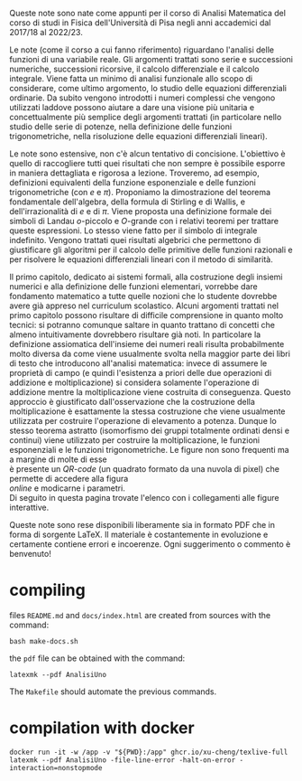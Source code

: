 
Queste note sono nate come appunti per il corso di Analisi Matematica 
del corso di studi in Fisica dell'Università 
di Pisa negli anni accademici dal 2017/18 al 2022/23. 
 
Le note (come il corso a cui fanno riferimento) 
riguardano l'analisi delle funzioni di una variabile 
reale. 
Gli argomenti trattati sono serie e successioni numeriche, 
successioni ricorsive, 
il calcolo differenziale e il calcolo integrale. 
Viene fatta un minimo di analisi funzionale allo scopo di considerare, 
come ultimo argomento, lo studio delle equazioni differenziali ordinarie. 
Da subito vengono introdotti i numeri complessi che vengono utilizzati 
laddove possono aiutare a dare una visione più unitaria e concettualmente 
più semplice degli argomenti trattati (in particolare nello studio delle serie 
di potenze, nella definizione delle funzioni trigonometriche, nella risoluzione delle equazioni differenziali lineari). 

Le note sono estensive, non c'è alcun tentativo di concisione. 
L'obiettivo è quello di raccogliere tutti quei risultati che non sempre è 
possibile esporre in maniera dettagliata e rigorosa a lezione. 
Troveremo, ad esempio, 
definizioni equivalenti della funzione esponenziale e 
delle funzioni trigonometriche (con $e$ e $\pi$). 
Proponiamo la dimostrazione del teorema fondamentale dell'algebra, 
della formula di Stirling e di Wallis, 
e dell'irrazionalità di $e$ e di $\pi$. 
Viene proposta una definizione formale dei simboli di Landau 
$o$-piccolo e $O$-grande con i relativi teoremi per trattare queste espressioni. 
Lo stesso viene fatto per il simbolo di integrale indefinito. 
Vengono trattati quei risultati algebrici che permettono di 
giustificare gli algoritmi per il calcolo delle primitive 
delle funzioni razionali e per risolvere le equazioni differenziali 
lineari con il metodo di similarità. 
 
Il primo capitolo, dedicato ai sistemi formali, alla costruzione 
degli insiemi numerici e alla definizione delle funzioni elementari, 
vorrebbe dare fondamento matematico a tutte quelle nozioni che 
lo studente dovrebbe avere già appreso nel curriculum scolastico. 
Alcuni argomenti trattati nel primo capitolo possono risultare 
di difficile comprensione in quanto molto tecnici: 
si potranno comunque saltare in quanto trattano di concetti 
che almeno intuitivamente dovrebbero risultare già noti. 
In particolare la definizione assiomatica dell'insieme 
dei numeri reali risulta probabilmente molto diversa da 
come viene usualmente svolta nella maggior parte dei libri di testo 
che introducono all'analisi matematica: 
invece di assumere le proprietà di campo (e quindi l'esistenza 
a priori delle due operazioni di addizione e moltiplicazione) 
si considera solamente l'operazione di addizione 
mentre la moltiplicazione viene costruita di conseguenza. 
Questo approccio è giustificato dall'osservazione che 
la costruzione della moltiplicazione è esattamente la stessa 
costruzione che viene usualmente utilizzata per costruire 
l'operazione di elevamento a potenza. 
Dunque lo stesso teorema astratto 
(isomorfismo dei gruppi totalmente ordinati densi e continui) 
viene utilizzato per costruire la moltiplicazione, 
le funzioni esponenziali e le funzioni trigonometriche. 
Le figure non sono frequenti ma a margine di molte di esse  
è presente un *QR-code* (un quadrato formato da una nuvola di pixel) 
che permette di accedere alla figura  
*online* e modicarne i parametri.  
Di seguito in questa pagina trovate l'elenco 
con i collegamenti alle figure interattive. 
 
Queste note sono rese disponibili liberamente sia in formato PDF che 
in forma di sorgente 
LaTeX. 
Il materiale è costantemente in evoluzione 
e certamente contiene errori e incoerenze. Ogni suggerimento o commento è 
benvenuto! 
# compiling 

files `README.md` and `docs/index.html` are created from sources with the command:

    bash make-docs.sh

the `pdf` file can be obtained with the command:

    latexmk --pdf AnalisiUno

The `Makefile` should automate the previous commands.

# compilation with docker

    docker run -it -w /app -v "${PWD}:/app" ghcr.io/xu-cheng/texlive-full latexmk --pdf AnalisiUno -file-line-error -halt-on-error -interaction=nonstopmode

